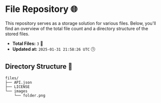 # File Repository 🌐

This repository serves as a storage solution for various files. Below, you'll find an overview of the total file count and a directory structure of the stored files.

- **Total Files:** `3` 📁
- **Updated at:** `2025-01-31 21:58:26 UTC` 🕒

## Directory Structure 📂

```
files/
├── API.json
├── LICENSE
└── images
    └── folder.png

```